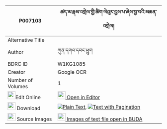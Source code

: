 |P007103|ཚད་མ་རྣམ་འགྲེལ་གྱི་ཚིག་ལེའུར་བྱས་པ་ཞེས་བྱ་བའི་མཆན་འགྲེལ། 
| --- | --- 
|Alternative Title |
|Author| ཀུན་དགའ་དབང་ཕྱུག
|BDRC ID | W1KG1085
|Creator | Google OCR
|Number of Volumes| 1
|<img width="25" src="https://img.icons8.com/color/25/000000/edit-property.png">Edit Online| [<img width="25" src="https://avatars.githubusercontent.com/u/45091458?s=200&v=4"> Open in Editor](http://editor.openpecha.org/P007103)
|<img width="25" src="https://img.icons8.com/fluent/48/000000/download-2.png"/>  Download | [![](https://img.icons8.com/color/20/000000/txt.png)Plain Text](https://github.com/Openpecha/P007103/releases/download/v1/tsema_namdrel_gyi_tsikle'u_ra__plain_P007103.zip), [![](https://img.icons8.com/color/20/000000/txt.png)Text with Pagination](https://github.com/Openpecha/P007103/releases/download/v1/tsema_namdrel_gyi_tsikle'u_ra__pages_P007103.zip)
|<img width="25" src="https://img.icons8.com/plasticine/100/000000/pictures-folder.png"/>  Source Images | [<img width="25" src="https://library.bdrc.io/icons/BUDA-small.svg"> Images of text file open in BUDA](https://library.bdrc.io/show/bdr:W1KG1085)